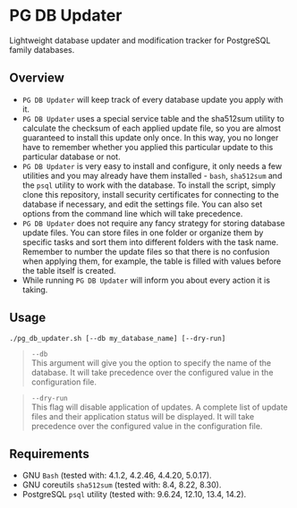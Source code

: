 # PG DB Updater
Lightweight database updater and modification tracker for PostgreSQL family databases.

## Overview
* `PG DB Updater` will keep track of every database update you apply with it.
* `PG DB Updater` uses a special service table and the sha512sum utility to calculate the checksum of each applied update file, so you are almost guaranteed to install this update only once. In this way, you no longer have to remember whether you applied this particular update to this particular database or not.
* `PG DB Updater` is very easy to install and configure, it only needs a few utilities and you may already have them installed - `bash`, `sha512sum` and the `psql` utility to work with the database. To install the script, simply clone this repository, install security certificates for connecting to the database if necessary, and edit the settings file. You can also set options from the command line which will take precedence.
* `PG DB Updater` does not require any fancy strategy for storing database update files. You can store files in one folder or organize them by specific tasks and sort them into different folders with the task name. Remember to number the update files so that there is no confusion when applying them, for example, the table is filled with values before the table itself is created.
* While running `PG DB Updater` will inform you about every action it is taking.

## Usage
```
./pg_db_updater.sh [--db my_database_name] [--dry-run]
```
>`--db`<br />
>This argument will give you the option to specify the name of the database. It will take precedence over the configured value in the configuration file.

>`--dry-run`<br />
>This flag will disable application of updates. A complete list of update files and their application status will be displayed. It will take precedence over the configured value in the configuration file.

## Requirements
* GNU `Bash` (tested with: 4.1.2, 4.2.46, 4.4.20, 5.0.17).
* GNU coreutils `sha512sum` (tested with: 8.4, 8.22, 8.30).
* PostgreSQL `psql` utility (tested with: 9.6.24, 12.10, 13.4, 14.2).
